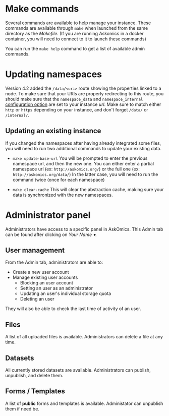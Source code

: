 # Make commands

Several commands are available to help manage your instance. These commands are available through `make` when launched from the same directory as the *Makefile*. (If you are running Askomics in a docker container, you will need to connect to it to launch these commands)

You can run the `make help` command to get a list of available admin commands.

# Updating namespaces

Version 4.2 added the `/data/<uri>` route showing the properties linked to a node.
To make sure that your URIs are properly redirecting to this route, you should make sure that the `namespace_data` and `namespace_internal` [configuration option](configure.md) are set to your instance *url*. Make sure to match either `http` or `https` depending on your instance, and don't forget `/data/` or `/internal/`.

## Updating an existing instance
If you changed the namespaces after having already integrated some files, you will need to run two additional commands to update your existing data.

- `make update-base-url`
You will be prompted to enter the previous namespace url, and then the new one.
You can either enter a partial namespace url (ex: `http://askomics.org/`) or the full one (ex: `http://askomics.org/data/`)
In the latter case, you will need to run the command twice (once for each namespace)

- `make clear-cache`
This will clear the abstraction cache, making sure your data is synchronized with the new namespaces.

# Administrator panel

Administrators have access to a specific panel in AskOmics.
This <navbar><i class="fa fa-chess-king"></i> Admin</navbar> tab can be found after clicking on <navbar><i class="fa fa-user"></i> *Your Name &#9662;*</navbar>.

## User management

From the <navbar><i class="fa fa-chess-king"></i> Admin</navbar> tab, administrators are able to:

- Create a new user account
- Manage existing user accounts
    - Blocking an user account
    - Setting an user as an administrator
    - Updating an user's individual storage quota
    - Deleting an user

They will also be able to check the last time of activity of an user.

## Files

A list of all uploaded files is available. Administrators can delete a file at any time.

## Datasets

All currently stored datasets are available. Administrators can publish, unpublish, and delete them.

## Forms / Templates

A list of **public** forms and templates is available. Administator can unpublish them if need be.
